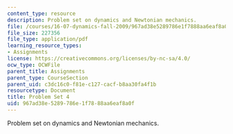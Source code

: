 ```yaml
---
content_type: resource
description: Problem set on dynamics and Newtonian mechanics.
file: /courses/16-07-dynamics-fall-2009/967ad38e5289786e1f7888aa6eaf8a0f_MIT16_07F09_hw04.pdf
file_size: 227356
file_type: application/pdf
learning_resource_types:
- Assignments
license: https://creativecommons.org/licenses/by-nc-sa/4.0/
ocw_type: OCWFile
parent_title: Assignments
parent_type: CourseSection
parent_uid: c3dc16c0-f81e-c127-cacf-b8aa30fa4f1b
resourcetype: Document
title: Problem Set 4
uid: 967ad38e-5289-786e-1f78-88aa6eaf8a0f
---
```

Problem set on dynamics and Newtonian mechanics.